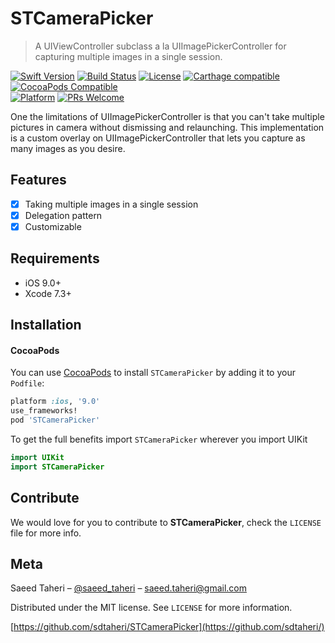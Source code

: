 # STCameraPicker
> A UIViewController subclass a la UIImagePickerController for capturing multiple images in a single session.

[![Swift Version][swift-image]][swift-url]
[![Build Status][travis-image]][travis-url]
[![License][license-image]][license-url]
[![Carthage compatible](https://img.shields.io/badge/Carthage-compatible-4BC51D.svg?style=flat)](https://github.com/Carthage/Carthage)
[![CocoaPods Compatible](https://img.shields.io/cocoapods/v/EZSwiftExtensions.svg)](https://img.shields.io/cocoapods/v/LFAlertController.svg)  
[![Platform](https://img.shields.io/cocoapods/p/LFAlertController.svg?style=flat)](http://cocoapods.org/pods/LFAlertController)
[![PRs Welcome](https://img.shields.io/badge/PRs-welcome-brightgreen.svg?style=flat-square)](http://makeapullrequest.com)

One the limitations of UIImagePickerController is that you can't take multiple pictures in camera without dismissing and relaunching.
This implementation is a custom overlay on UIImagePickerController that lets you capture as many images as you desire.

<!--![](header.png)-->

## Features

- [x] Taking multiple images in a single session
- [x] Delegation pattern
- [x] Customizable

## Requirements

- iOS 9.0+
- Xcode 7.3+

## Installation

#### CocoaPods
You can use [CocoaPods](http://cocoapods.org/) to install `STCameraPicker` by adding it to your `Podfile`:

```ruby
platform :ios, '9.0'
use_frameworks!
pod 'STCameraPicker'
```

To get the full benefits import `STCameraPicker` wherever you import UIKit

``` swift
import UIKit
import STCameraPicker
```

<!--## Usage example

```objective-c
#import STCameraPicker
ez.detectScreenShot { () -> () in
    print("User took a screen shot")
}
```-->

## Contribute

We would love for you to contribute to **STCameraPicker**, check the ``LICENSE`` file for more info.

## Meta

Saeed Taheri – [@saeed_taheri](https://twitter.com/saeed_taheri) – saeed.taheri@gmail.com

Distributed under the MIT license. See ``LICENSE`` for more information.

[https://github.com/sdtaheri/STCameraPicker](https://github.com/sdtaheri/)

[swift-image]:https://img.shields.io/badge/swift-3.0-orange.svg
[swift-url]: https://swift.org/
[license-image]: https://img.shields.io/badge/License-MIT-blue.svg
[license-url]: LICENSE
[travis-image]: https://img.shields.io/travis/dbader/node-datadog-metrics/master.svg?style=flat-square
[travis-url]: https://travis-ci.org/dbader/node-datadog-metrics
[codebeat-image]: https://codebeat.co/badges/c19b47ea-2f9d-45df-8458-b2d952fe9dad
[codebeat-url]: https://codebeat.co/projects/github-com-vsouza-awesomeios-com
